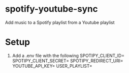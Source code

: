 # spotify-youtube-sync
Add music to a Spotify playlist from a Youtube playlist

# Setup
1. Add a .env file with the following 
SPOTIPY_CLIENT_ID= 
SPOTIPY_CLIENT_SECRET= 
SPOTIPY_REDIRECT_URI= 
YOUTUBE_API_KEY= 
USER_PLAYLIST=
